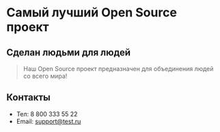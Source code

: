 # Самый лучший Open Source проект

## Сделан людьми для людей

> Наш Open Source проект предназначен для объединения людей со всего мира!

## Контакты
- Тел: 8 800 333 55 22
- Email: support@test.ru
